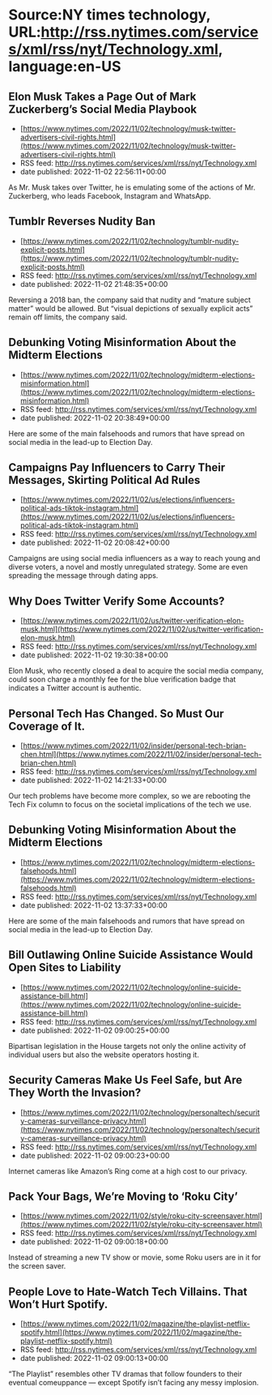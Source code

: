 # Source:NY times technology, URL:http://rss.nytimes.com/services/xml/rss/nyt/Technology.xml, language:en-US

## Elon Musk Takes a Page Out of Mark Zuckerberg’s Social Media Playbook
 - [https://www.nytimes.com/2022/11/02/technology/musk-twitter-advertisers-civil-rights.html](https://www.nytimes.com/2022/11/02/technology/musk-twitter-advertisers-civil-rights.html)
 - RSS feed: http://rss.nytimes.com/services/xml/rss/nyt/Technology.xml
 - date published: 2022-11-02 22:56:11+00:00

As Mr. Musk takes over Twitter, he is emulating some of the actions of Mr. Zuckerberg, who leads Facebook, Instagram and WhatsApp.

## Tumblr Reverses Nudity Ban
 - [https://www.nytimes.com/2022/11/02/technology/tumblr-nudity-explicit-posts.html](https://www.nytimes.com/2022/11/02/technology/tumblr-nudity-explicit-posts.html)
 - RSS feed: http://rss.nytimes.com/services/xml/rss/nyt/Technology.xml
 - date published: 2022-11-02 21:48:35+00:00

Reversing a 2018 ban, the company said that nudity and “mature subject matter” would be allowed. But “visual depictions of sexually explicit acts” remain off limits, the company said.

## Debunking Voting Misinformation About the Midterm Elections
 - [https://www.nytimes.com/2022/11/02/technology/midterm-elections-misinformation.html](https://www.nytimes.com/2022/11/02/technology/midterm-elections-misinformation.html)
 - RSS feed: http://rss.nytimes.com/services/xml/rss/nyt/Technology.xml
 - date published: 2022-11-02 20:38:49+00:00

Here are some of the main falsehoods and rumors that have spread on social media in the lead-up to Election Day.

## Campaigns Pay Influencers to Carry Their Messages, Skirting Political Ad Rules
 - [https://www.nytimes.com/2022/11/02/us/elections/influencers-political-ads-tiktok-instagram.html](https://www.nytimes.com/2022/11/02/us/elections/influencers-political-ads-tiktok-instagram.html)
 - RSS feed: http://rss.nytimes.com/services/xml/rss/nyt/Technology.xml
 - date published: 2022-11-02 20:08:42+00:00

Campaigns are using social media influencers as a way to reach young and diverse voters, a novel and mostly unregulated strategy. Some are even spreading the message through dating apps.

## Why Does Twitter Verify Some Accounts?
 - [https://www.nytimes.com/2022/11/02/us/twitter-verification-elon-musk.html](https://www.nytimes.com/2022/11/02/us/twitter-verification-elon-musk.html)
 - RSS feed: http://rss.nytimes.com/services/xml/rss/nyt/Technology.xml
 - date published: 2022-11-02 19:30:38+00:00

Elon Musk, who recently closed a deal to acquire the social media company, could soon charge a monthly fee for the blue verification badge that indicates a Twitter account is authentic.

## Personal Tech Has Changed. So Must Our Coverage of It.
 - [https://www.nytimes.com/2022/11/02/insider/personal-tech-brian-chen.html](https://www.nytimes.com/2022/11/02/insider/personal-tech-brian-chen.html)
 - RSS feed: http://rss.nytimes.com/services/xml/rss/nyt/Technology.xml
 - date published: 2022-11-02 14:21:33+00:00

Our tech problems have become more complex, so we are rebooting the Tech Fix column to focus on the societal implications of the tech we use.

## Debunking Voting Misinformation About the Midterm Elections
 - [https://www.nytimes.com/2022/11/02/technology/midterm-elections-falsehoods.html](https://www.nytimes.com/2022/11/02/technology/midterm-elections-falsehoods.html)
 - RSS feed: http://rss.nytimes.com/services/xml/rss/nyt/Technology.xml
 - date published: 2022-11-02 13:37:33+00:00

Here are some of the main falsehoods and rumors that have spread on social media in the lead-up to Election Day.

## Bill Outlawing Online Suicide Assistance Would Open Sites to Liability
 - [https://www.nytimes.com/2022/11/02/technology/online-suicide-assistance-bill.html](https://www.nytimes.com/2022/11/02/technology/online-suicide-assistance-bill.html)
 - RSS feed: http://rss.nytimes.com/services/xml/rss/nyt/Technology.xml
 - date published: 2022-11-02 09:00:25+00:00

Bipartisan legislation in the House targets not only the online activity of individual users but also the website operators hosting it.

## Security Cameras Make Us Feel Safe, but Are They Worth the Invasion?
 - [https://www.nytimes.com/2022/11/02/technology/personaltech/security-cameras-surveillance-privacy.html](https://www.nytimes.com/2022/11/02/technology/personaltech/security-cameras-surveillance-privacy.html)
 - RSS feed: http://rss.nytimes.com/services/xml/rss/nyt/Technology.xml
 - date published: 2022-11-02 09:00:23+00:00

Internet cameras like Amazon’s Ring come at a high cost to our privacy.

## Pack Your Bags, We’re Moving to ‘Roku City’
 - [https://www.nytimes.com/2022/11/02/style/roku-city-screensaver.html](https://www.nytimes.com/2022/11/02/style/roku-city-screensaver.html)
 - RSS feed: http://rss.nytimes.com/services/xml/rss/nyt/Technology.xml
 - date published: 2022-11-02 09:00:18+00:00

Instead of streaming a new TV show or movie, some Roku users are in it for the screen saver.

## People Love to Hate-Watch Tech Villains. That Won’t Hurt Spotify.
 - [https://www.nytimes.com/2022/11/02/magazine/the-playlist-netflix-spotify.html](https://www.nytimes.com/2022/11/02/magazine/the-playlist-netflix-spotify.html)
 - RSS feed: http://rss.nytimes.com/services/xml/rss/nyt/Technology.xml
 - date published: 2022-11-02 09:00:13+00:00

“The Playlist” resembles other TV dramas that follow founders to their eventual comeuppance — except Spotify isn’t facing any messy implosion.

